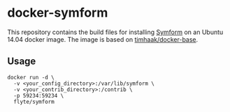 docker-symform
==============
This repository contains the build files for installing [Symform](http://www.symform.com/) on an Ubuntu 14.04 docker image. The image is based on [timhaak/docker-base](https://github.com/timhaak/docker-base).

Usage
-----

    docker run -d \
      -v <your_config_directory>:/var/lib/symform \
      -v <your_contrib_directory>:/contrib \
      -p 59234:59234 \
      flyte/symform
